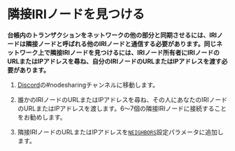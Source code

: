 # 隣接IRIノードを見つける
<!-- # Find neighbor IRI nodes -->

**台帳内のトランザクションをネットワークの他の部分と同期させるには、IRIノードは隣接ノードと呼ばれる他のIRIノードと通信する必要があります。同じネットワーク上で隣接IRIノードを見つけるには、IRIノード所有者にIRIノードのURLまたはIPアドレスを尋ね、自分のIRIノードのURLまたはIPアドレスを渡す必要があります。**
<!-- **To synchronize the transactions in their ledgers with the rest of the network, IRI nodes must communicate with other IRI nodes, which are called neighbors. To find neighbor IRI nodes on the same network, you must ask the owners for the URL or IP address of their IRI nodes and give them yours.** -->

1. [Discord](https://discordapp.com/invite/fNGZXvh)の#nodesharingチャンネルに移動します。
<!-- 1. Go to the #nodesharing channel on [Discord](https://discordapp.com/invite/fNGZXvh) -->
2. 誰かのIRIノードのURLまたはIPアドレスを尋ね、その人にあなたのIRIノードのURLまたはIPアドレスを渡します。6〜7個の隣接IRIノードに接続することをお勧めします。
<!-- 2. Ask for the URL or IP address of someone's IRI node, and give that person the URL or IP address of your IRI node. We recommend connecting to between 6 and 7 neighbor IRI nodes. -->
3. 隣接IRIノードのURLまたはIPアドレスを[`NEIGHBORS`](../references/iri-configuration-options.md#neighbors)設定パラメータに追加します。
<!-- 3. Add the URLs or IP addresses of your neighbor IRI nodes to the [`NEIGHBORS`](../references/iri-configuration-options.md#neighbors) configuration parameter -->
